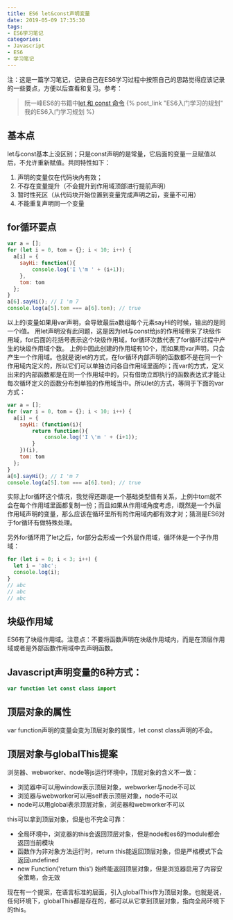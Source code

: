 ```yaml
---
title: ES6 let&const声明变量
date: 2019-05-09 17:35:30
tags:
- ES6学习笔记
categories:
- Javascript
- ES6
- 学习笔记
---
```


注：这是一篇学习笔记，记录自己在ES6学习过程中按照自己的思路觉得应该记录的一些要点，方便以后查看和复习。参考：
> 阮一峰ES6的书籍中[let 和 const 命令](http://es6.ruanyifeng.com/#docs/let)
> {% post_link "ES6入门学习的规划" 我的ES6入门学习规划 %}

<!-- more -->
## 基本点
let与const基本上没区别；只是const声明的是常量，它后面的变量一旦赋值以后，不允许重新赋值。共同特性如下：
1. 声明的变量仅在代码块内有效；
2. 不存在变量提升（不会提升到作用域顶部进行提前声明）
3. 暂时性死区（从代码块开始位置到变量完成声明之前，变量不可用）
4. 不能重复声明同一个变量

## for循环要点
```javascript
var a = [];
for (let i = 0, tom = {}; i < 10; i++) {
  a[i] = {
  	sayHi: function(){
  		console.log('I \'m ' + (i+1));
  	},
  	tom: tom
  };
}
a[6].sayHi(); // I 'm 7
console.log(a[5].tom === a[6].tom); // true
```
以上的i变量如果用var声明，会导致最后a数组每个元素sayHi的时候，输出的是同一个i值。 用let声明没有此问题，这是因为let与const给js的作用域带来了块级作用域，for后面的花括号表示这个块级作用域，for循环次数代表了for循环过程中产生的块级作用域个数。 上例中因此创建的作用域有10个，而如果用var声明，只会产生一个作用域。也就是说let的方式，在for循环内部声明的函数都不是在同一个作用域内定义的，所以它们可以单独访问各自作用域里面的i；而var的方式，定义出来的内部函数都是在同一个作用域中的，只有借助立即执行的函数表达式才能让每次循环定义的函数分布到单独的作用域当中。所以let的方式，等同于下面的var方式：
```javascript
var a = [];
for (var i = 0, tom = {}; i < 10; i++) {
  a[i] = {
  	sayHi: (function(i){
  		return function(){
	  		console.log('I \'m ' + (i+1));
	  	}
  	})(i),
  	tom: tom
  };
}
a[6].sayHi(); // I 'm 7
console.log(a[5].tom === a[6].tom); // true
```
实际上for循环这个情况，我觉得还跟i是一个基础类型值有关系，上例中tom就不会在每个作用域里面都复制一份；而且如果从作用域角度考虑，i既然是一个外层作用域声明的变量，那么应该在循环里所有的作用域内都有效才对；猜测是ES6对于for循环有做特殊处理。

另外for循环用了let之后，for部分会形成一个外层作用域，循环体是一个子作用域：
```javascript
for (let i = 0; i < 3; i++) {
  let i = 'abc';
  console.log(i);
}
// abc
// abc
// abc
```

## 块级作用域
ES6有了块级作用域。注意点：不要将函数声明在块级作用域内，而是在顶层作用域或者是外部函数作用域中去声明函数。

## Javascript声明变量的6种方式：
```javascript
var function let const class import
```

## 顶层对象的属性
var function声明的变量会变为顶层对象的属性，let const class声明的不会。

## 顶层对象与globalThis提案

浏览器、webworker、node等js运行环境中，顶层对象的含义不一致：
* 浏览器中可以用window表示顶层对象，webworker与node不可以
* 浏览器与webworker可以用self表示顶层对象，node不可以
* node可以用global表示顶层对象，浏览器和webworker不可以

this可以拿到顶层对象，但是也不完全可靠：
* 全局环境中，浏览器的this会返回顶层对象，但是node和es6的module都会返回当前模块
* 函数作为非对象方法运行时，return this能返回顶层对象，但是严格模式下会返回undefined
* new Function('return this') 始终能返回顶层对象，但是浏览器启用了内容安全策略，会无效

现在有一个提案，在语言标准的层面，引入globalThis作为顶层对象。也就是说，任何环境下，globalThis都是存在的，都可以从它拿到顶层对象，指向全局环境下的this。